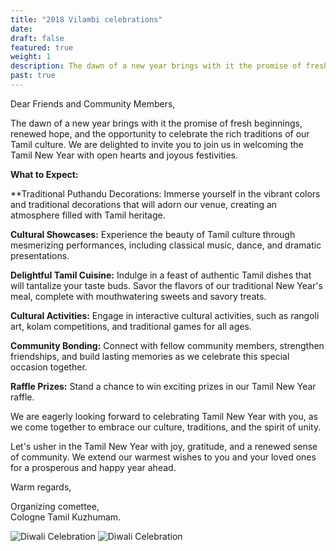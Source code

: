 ```yaml
---
title: "2018 Vilambi celebrations"
date:
draft: false
featured: true
weight: 1
description: The dawn of a new year brings with it the promise of fresh beginnings, renewed hope, and the opportunity to celebrate the rich traditions of our Tamil culture. We are delighted to invite you to join us in welcoming the Tamil New Year with open hearts and joyous festivities.
past: true
---
```


Dear Friends and Community Members,

The dawn of a new year brings with it the promise of fresh beginnings, renewed hope, and the opportunity to celebrate the rich traditions of our Tamil culture. We are delighted to invite you to join us in welcoming the Tamil New Year with open hearts and joyous festivities.

**What to Expect:**

**Traditional Puthandu Decorations: Immerse yourself in the vibrant colors and traditional decorations that will adorn our venue, creating an atmosphere filled with Tamil heritage.

**Cultural Showcases:** Experience the beauty of Tamil culture through mesmerizing performances, including classical music, dance, and dramatic presentations.

**Delightful Tamil Cuisine:** Indulge in a feast of authentic Tamil dishes that will tantalize your taste buds. Savor the flavors of our traditional New Year's meal, complete with mouthwatering sweets and savory treats.

**Cultural Activities:** Engage in interactive cultural activities, such as rangoli art, kolam competitions, and traditional games for all ages.

**Community Bonding:** Connect with fellow community members, strengthen friendships, and build lasting memories as we celebrate this special occasion together.

**Raffle Prizes:** Stand a chance to win exciting prizes in our Tamil New Year raffle.


We are eagerly looking forward to celebrating Tamil New Year with you, as we come together to embrace our culture, traditions, and the spirit of unity.

Let's usher in the Tamil New Year with joy, gratitude, and a renewed sense of community. We extend our warmest wishes to you and your loved ones for a prosperous and happy year ahead.

Warm regards,

Organizing comettee,\
Cologne Tamil Kuzhumam.

![Diwali Celebration](/img/events/2018.jpeg)
![Diwali Celebration](/img/events/2018_1.jpeg)